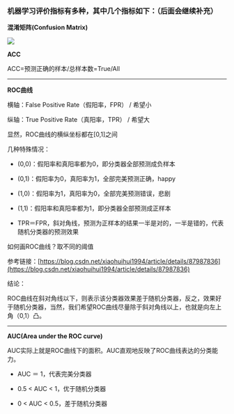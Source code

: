 

### 机器学习评价指标有多种，其中几个指标如下：（后面会继续补充）

**混淆矩阵(Confusion Matrix)**

![](https://tva1.sinaimg.cn/large/0081Kckwly1glwr46s8luj30h807p0ul.jpg)

**ACC**

ACC=预测正确的样本/总样本数=True/All

***



 **ROC曲线**

横轴：False Positive Rate（假阳率，FPR） / 希望小

纵轴：True Positive Rate（真阳率，TPR） / 希望大

显然，ROC曲线的横纵坐标都在[0,1]之间

几种特殊情况：

* (0,0)：假阳率和真阳率都为0，即分类器全部预测成负样本

* (0,1)：假阳率为0，真阳率为1，全部完美预测正确，happy

* (1,0)：假阳率为1，真阳率为0，全部完美预测错误，悲剧

* (1,1)：假阳率和真阳率都为1，即分类器全部预测成正样本

* TPR＝FPR，斜对角线，预测为正样本的结果一半是对的，一半是错的，代表随机分类器的预测效果

如何画ROC曲线？取不同的阈值

参考链接：[https://blog.csdn.net/xiaohuihui1994/article/details/87987836](https://blog.csdn.net/xiaohuihui1994/article/details/87987836)

结论：

ROC曲线在斜对角线以下，则表示该分类器效果差于随机分类器，反之，效果好于随机分类器，当然，我们希望ROC曲线尽量除于斜对角线以上，也就是向左上角（0,1）凸。

***



**AUC(Area under the ROC curve)**

AUC实际上就是ROC曲线下的面积。AUC直观地反映了ROC曲线表达的分类能力。

* AUC ＝ 1，代表完美分类器

* 0.5 < AUC < 1，优于随机分类器

* 0 < AUC < 0.5，差于随机分类器
